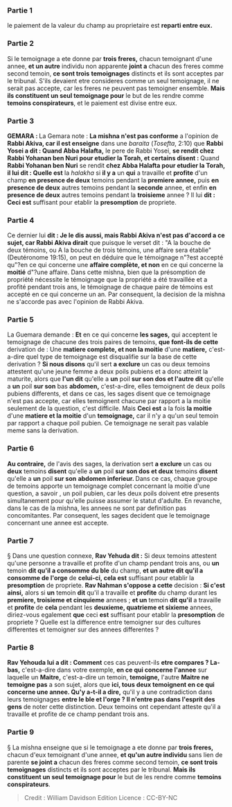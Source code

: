
### Partie 1
le paiement de la valeur du champ au proprietaire est <b>reparti entre eux.</b>

### Partie 2
Si le temoignage a ete donne par <b>trois freres,</b> chacun temoignant d'une annee, <b>et un autre</b> individu non apparente <b>joint a</b> chacun des freres comme second temoin, <b>ce sont trois</b> <b>temoignages</b> distincts et ils sont acceptes par le tribunal. S'ils devaient etre consideres comme un seul temoignage, il ne serait pas accepte, car les freres ne peuvent pas temoigner ensemble. <b>Mais ils constituent un seul temoignage pour</b> le but de les rendre comme <b>temoins conspirateurs</b>, et le paiement est divise entre eux.

### Partie 3
<strong>GEMARA : </strong>La Gemara note : <b>La mishna n'est pas conforme</b> a l'opinion de <b>Rabbi Akiva, car il est enseigne</b> dans une <i>baraita</i> (<i>Tosefta</i>, 2:10) que <b>Rabbi Yosei a dit : Quand Abba Halafta,</b> le pere de Rabbi Yosei, <b>se rendit chez Rabbi Yohanan ben Nuri pour etudier la Torah, et certains disent : </b> Quand <b>Rabbi Yohanan ben Nuri</b> se rendit <b>chez Abba Halafta pour etudier la Torah, il lui dit : Quelle est</b> la <i>halakha</i> si <b>il y a</b> un <b>qui</b> a travaille et <b>profite</b> d'un champ <b>en presence de deux</b> temoins pendant la <b>premiere annee,</b> puis <b>en presence de deux</b> autres temoins pendant la <b>seconde</b> annee, et enfin <b>en presence de deux</b> autres temoins pendant la <b>troisieme</b> annee ? Il lui <b>dit : Ceci est</b> suffisant pour etablir la <b>presomption</b> de propriete.

### Partie 4
Ce dernier lui <b>dit : Je le dis aussi, mais Rabbi Akiva n'est pas d'accord a ce sujet, car Rabbi Akiva dirait</b> que puisque le verset dit : "A la bouche de deux témoins, ou A la bouche de trois témoins, une affaire sera établie" (Deutéronome 19:15), on peut en déduire que le témoignage n"?est accepté qu"?en ce qui concerne une <b>affaire complète, et non</b> en ce qui concerne la <b>moitié</b> d"?une affaire.</b> Dans cette mishna, bien que la présomption de propriété nécessite le témoignage que la propriété a été travaillée et a profité pendant trois ans, le témoignage de chaque paire de témoins est accepté en ce qui concerne un an. Par consequent, la decision de la mishna ne s'accorde pas avec l'opinion de Rabbi Akiva.

### Partie 5
La Guemara demande : <b>Et</b> en ce qui concerne <b>les sages,</b> qui acceptent le temoignage de chacune des trois paires de temoins, <b>que font-ils de cette</b> derivation de : Une <b>matiere complete, et non la moitie</b> d'une <b>matiere,</b> c'est-a-dire quel type de temoignage est disqualifie sur la base de cette derivation ? <b>Si nous disons</b> qu'il sert <b>a exclure</b> un cas ou deux temoins attestent qu'une jeune femme a deux poils pubiens et a donc atteint la maturite, alors que <b>l'un dit</b> qu'elle a <b>un</b> poil <b>sur son dos et l'autre dit</b> qu'elle a <b>un</b> poil <b>sur son</b> bas <b>abdomen,</b> c'est-a-dire, elles temoignent de deux poils pubiens differents, et dans ce cas, les sages disent que ce temoignage n'est pas accepte, car elles temoignent chacune par rapport a la moitie seulement de la question, c'est difficile. Mais <b>Ceci est</b> a la fois <b>la moitie</b> d'une <b>matiere et la moitie</b> d'un <b>temoignage,</b> car il n'y a qu'un seul temoin par rapport a chaque poil pubien. Ce temoignage ne serait pas valable meme sans la derivation.

### Partie 6
<b>Au contraire,</b> de l'avis des sages, la derivation sert <b>a exclure</b> un cas ou <b>deux</b> temoins <b>disent</b> qu'elle a <b>un</b> poil <b>sur son dos et deux</b> temoins <b>disent</b> qu'elle a <b>un</b> poil <b>sur son</b> <b>abdomen inferieur. </b> Dans ce cas, chaque groupe de temoins apporte un temoignage complet concernant la moitie d'une question, a savoir , un poil pubien, car les deux poils doivent etre presents simultanement pour qu'elle puisse assumer le statut d'adulte. En revanche, dans le cas de la mishna, les annees ne sont par definition pas concomitantes. Par consequent, les sages decident que le temoignage concernant une annee est accepte.

### Partie 7
§ Dans une question connexe, <b>Rav Yehuda dit :</b> Si deux temoins attestent qu'une personne a travaille et profite d'un champ pendant trois ans, ou <b>un</b> temoin <b>dit qu'il a consomme du ble</b> du champ, <b>et un autre dit qu'il a consomme de l'orge</b> de <b>celui-ci, cela est</b> suffisant pour etablir la <b>presomption</b> de propriete. <b>Rav Nahman s'oppose a cette</b> decision : <b>Si c'est ainsi,</b> alors si <b>un</b> temoin <b>dit</b> qu'il a travaille et <b>profite</b> du champ durant les <b>premiere, troisieme et cinquieme</b> annees ; <b>et un</b> temoin <b>dit qu'il</b> a travaille et <b>profite</b> de <b>cela</b> pendant les <b>deuxieme, quatrieme et sixieme</b> annees, diriez-vous egalement <b>que</b> ceci <b>est</b> suffisant pour etablir la <b>presomption</b> de propriete ? Quelle est la difference entre temoigner sur des cultures differentes et temoigner sur des annees differentes ?

### Partie 8
<b>Rav Yehouda lui a dit : Comment</b> ces cas peuvent-ils <b>etre compares ? La-bas,</b> c'est-a-dire dans votre exemple, <b>en ce qui concerne l'annee</b> sur laquelle un <b>Maitre,</b> c'est-a-dire un temoin, <b>temoigne,</b> l'autre <b>Maitre ne temoigne pas</b> a son sujet, alors que <b>ici, tous deux temoignent en ce qui concerne une annee. Qu'y a-t-il a dire,</b> qu'il y a une contradiction dans leurs temoignages <b>entre le ble et l'orge ? Il n'entre pas dans l'esprit des gens</b> de noter cette distinction. Deux temoins ont cependant atteste qu'il a travaille et profite de ce champ pendant trois ans.

### Partie 9
§ La mishna enseigne que si le temoignage a ete donne par <b>trois freres,</b> chacun d'eux temoignant d'une annee, <b>et qu'un autre individu </b> sans lien de parente <b>se joint a</b> chacun des freres comme second temoin, <b>ce sont trois</b> <b>temoignages</b> distincts et ils sont acceptes par le tribunal. <b>Mais ils constituent un seul temoignage pour</b> le but de les rendre comme <b>temoins conspirateurs</b>.

>Credit : William Davidson Edition
>Licence : CC-BY-NC